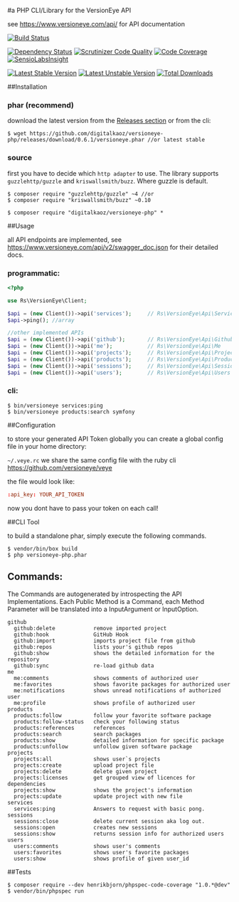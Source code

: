 #a PHP CLI/Library for the VersionEye API

see https://www.versioneye.com/api/ for API documentation

[![Build Status](https://travis-ci.org/digitalkaoz/versioneye-php.svg?branch=master)](https://travis-ci.org/digitalkaoz/versioneye-php)

[![Dependency Status](https://www.versioneye.com/php/digitalkaoz:versioneye-php/badge.svg?style=flat)](https://www.versioneye.com/php/digitalkaoz:versioneye-php)
[![Scrutinizer Code Quality](https://scrutinizer-ci.com/g/digitalkaoz/versioneye-php/badges/quality-score.png?b=master)](https://scrutinizer-ci.com/g/digitalkaoz/versioneye-php/?branch=master)
[![Code Coverage](https://scrutinizer-ci.com/g/digitalkaoz/versioneye-php/badges/coverage.png?b=master)](https://scrutinizer-ci.com/g/digitalkaoz/versioneye-php/?branch=master)
[![SensioLabsInsight](https://insight.sensiolabs.com/projects/f7633a7e-4577-4a86-b6d9-ccaa75cb7fa0/mini.png)](https://insight.sensiolabs.com/projects/f7633a7e-4577-4a86-b6d9-ccaa75cb7fa0)

[![Latest Stable Version](https://poser.pugx.org/digitalkaoz/versioneye-php/version.svg)](https://packagist.org/packages/digitalkaoz/versioneye-php)
[![Latest Unstable Version](https://poser.pugx.org/digitalkaoz/versioneye-php/v/unstable.svg)](//packagist.org/packages/digitalkaoz/versioneye-php)
[![Total Downloads](https://poser.pugx.org/digitalkaoz/versioneye-php/downloads.svg)](https://packagist.org/packages/digitalkaoz/versioneye-php)

##Installation

### phar (recommend)

download the latest version from the [Releases section](https://github.com/digitalkaoz/versioneye-php/releases) or from the cli:
```
$ wget https://github.com/digitalkaoz/versioneye-php/releases/download/0.6.1/versioneye.phar //or latest stable
```

### source

first you have to decide which `http adapter` to use. The library supports `guzzlehttp/guzzle` and `kriswallsmith/buzz`. Where guzzle is default.


```
$ composer require "guzzlehttp/guzzle" ~4 //or
$ composer require "kriswallsmith/buzz" ~0.10

$ composer require "digitalkaoz/versioneye-php" *
```

##Usage

all API endpoints are implemented, see https://www.versioneye.com/api/v2/swagger_doc.json for their detailed docs.


### programmatic:

```php
<?php

use Rs\VersionEye\Client;

$api = (new Client())->api('services');     // Rs\VersionEye\Api\Services
$api->ping(); //array

//other implemented APIs
$api = (new Client())->api('github');       // Rs\VersionEye\Api\Github
$api = (new Client())->api('me');           // Rs\VersionEye\Api\Me
$api = (new Client())->api('projects');     // Rs\VersionEye\Api\Projects
$api = (new Client())->api('products');     // Rs\VersionEye\Api\Products
$api = (new Client())->api('sessions');     // Rs\VersionEye\Api\Sessions
$api = (new Client())->api('users');        // Rs\VersionEye\Api\Users

```

### cli:

```
$ bin/versioneye services:ping
$ bin/versioneye products:search symfony
```

##Configuration

to store your generated API Token globally you can create a global config file in your home directory:

`~/.veye.rc` we share the same config file with the ruby cli https://github.com/versioneye/veye

the file would look like:

```rc
:api_key: YOUR_API_TOKEN
```

now you dont have to pass your token on each call!


##CLI Tool

to build a standalone phar, simply execute the following commands.

```
$ vendor/bin/box build
$ php versioneye-php.phar
```

## Commands:

The Commands are autogenerated by introspecting the API Implementations. Each Public Method is a Command, each Method Parameter will be translated into a InputArgument or InputOption.


    github
      github:delete            remove imported project
      github:hook              GitHub Hook
      github:import            imports project file from github
      github:repos             lists your's github repos
      github:show              shows the detailed information for the repository
      github:sync              re-load github data
    me
      me:comments              shows comments of authorized user
      me:favorites             shows favorite packages for authorized user
      me:notifications         shows unread notifications of authorized user
      me:profile               shows profile of authorized user
    products
      products:follow          follow your favorite software package
      products:follow-status   check your following status
      products:references      references
      products:search          search packages
      products:show            detailed information for specific package
      products:unfollow        unfollow given software package
    projects
      projects:all             shows user`s projects
      projects:create          upload project file
      projects:delete          delete given project
      projects:licenses        get grouped view of licences for dependencies
      projects:show            shows the project's information
      projects:update          update project with new file
    services
      services:ping            Answers to request with basic pong.
    sessions
      sessions:close           delete current session aka log out.
      sessions:open            creates new sessions
      sessions:show            returns session info for authorized users
    users
      users:comments           shows user's comments
      users:favorites          shows user's favorite packages
      users:show               shows profile of given user_id


##Tests

```
$ composer require --dev henrikbjorn/phpspec-code-coverage "1.0.*@dev"
$ vendor/bin/phpspec run
```
